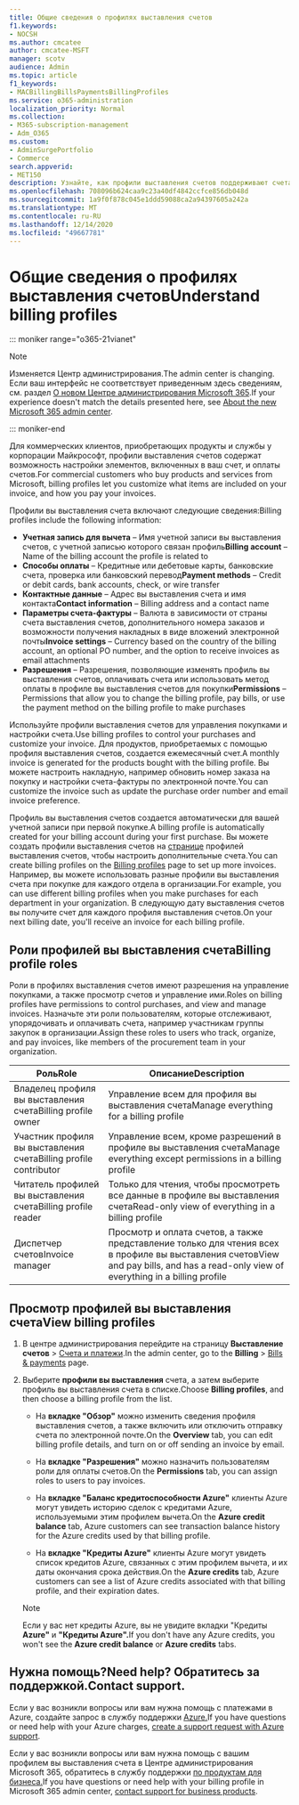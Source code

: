 ```yaml
---
title: Общие сведения о профилях выставления счетов
f1.keywords:
- NOCSH
ms.author: cmcatee
author: cmcatee-MSFT
manager: scotv
audience: Admin
ms.topic: article
f1_keywords:
- MACBillingBillsPaymentsBillingProfiles
ms.service: o365-administration
localization_priority: Normal
ms.collection:
- M365-subscription-management
- Adm_O365
ms.custom:
- AdminSurgePortfolio
- Commerce
search.appverid:
- MET150
description: Узнайте, как профили выставления счетов поддерживают счета.
ms.openlocfilehash: 708096b624caa9c23a40df4842ccfce856db048d
ms.sourcegitcommit: 1a9f0f878c045e1ddd59088ca2a94397605a242a
ms.translationtype: MT
ms.contentlocale: ru-RU
ms.lasthandoff: 12/14/2020
ms.locfileid: "49667781"
---
```

# <a name="understand-billing-profiles"></a><span data-ttu-id="f86fe-103">Общие сведения о профилях выставления счетов</span><span class="sxs-lookup"><span data-stu-id="f86fe-103">Understand billing profiles</span></span>

::: moniker range="o365-21vianet"

> [!NOTE]
> <span data-ttu-id="f86fe-104">Изменяется Центр администрирования.</span><span class="sxs-lookup"><span data-stu-id="f86fe-104">The admin center is changing.</span></span> <span data-ttu-id="f86fe-105">Если ваш интерфейс не соответствует приведенным здесь сведениям, см. раздел [О новом Центре администрирования Microsoft 365](https://docs.microsoft.com/microsoft-365/admin/microsoft-365-admin-center-preview?view=o365-21vianet&preserve-view=true).</span><span class="sxs-lookup"><span data-stu-id="f86fe-105">If your experience doesn't match the details presented here, see [About the new Microsoft 365 admin center](https://docs.microsoft.com/microsoft-365/admin/microsoft-365-admin-center-preview?view=o365-21vianet&preserve-view=true).</span></span>

::: moniker-end

<span data-ttu-id="f86fe-106">Для коммерческих клиентов, приобретающих продукты и службы у корпорации Майкрософт, профили выставления счетов содержат возможность настройки элементов, включенных в ваш счет, и оплаты счетов.</span><span class="sxs-lookup"><span data-stu-id="f86fe-106">For commercial customers who buy products and services from Microsoft, billing profiles let you customize what items are included on your invoice, and how you pay your invoices.</span></span>

<span data-ttu-id="f86fe-107">Профили вы выставления счета включают следующие сведения:</span><span class="sxs-lookup"><span data-stu-id="f86fe-107">Billing profiles include the following information:</span></span>

- <span data-ttu-id="f86fe-108">**Учетная запись для вычета** &ndash; Имя учетной записи вы выставления счетов, с учетной записью которого связан профиль</span><span class="sxs-lookup"><span data-stu-id="f86fe-108">**Billing account** &ndash; Name of the billing account the profile is related to</span></span>
- <span data-ttu-id="f86fe-109">**Способы оплаты** &ndash; Кредитные или дебетовые карты, банковские счета, проверка или банковский перевод</span><span class="sxs-lookup"><span data-stu-id="f86fe-109">**Payment methods** &ndash; Credit or debit cards, bank accounts, check, or wire transfer</span></span>
- <span data-ttu-id="f86fe-110">**Контактные данные** &ndash; Адрес вы выставления счета и имя контакта</span><span class="sxs-lookup"><span data-stu-id="f86fe-110">**Contact information** &ndash; Billing address and a contact name</span></span>
- <span data-ttu-id="f86fe-111">**Параметры счета-фактуры** &ndash; Валюта в зависимости от страны счета выставления счетов, дополнительного номера заказов и возможности получения накладных в виде вложений электронной почты</span><span class="sxs-lookup"><span data-stu-id="f86fe-111">**Invoice settings** &ndash; Currency based on the country of the billing account, an optional PO number, and the option to receive invoices as email attachments</span></span>
- <span data-ttu-id="f86fe-112">**Разрешения** &ndash; Разрешения, позволяющие изменять профиль вы выставления счетов, оплачивать счета или использовать метод оплаты в профиле вы выставления счетов для покупки</span><span class="sxs-lookup"><span data-stu-id="f86fe-112">**Permissions** &ndash; Permissions that allow you to change the billing profile, pay bills, or use the payment method on the billing profile to make purchases</span></span>

<span data-ttu-id="f86fe-113">Используйте профили выставления счетов для управления покупками и настройки счета.</span><span class="sxs-lookup"><span data-stu-id="f86fe-113">Use billing profiles to control your purchases and customize your invoice.</span></span> <span data-ttu-id="f86fe-114">Для продуктов, приобретаемых с помощью профиля выставления счетов, создается ежемесячный счет.</span><span class="sxs-lookup"><span data-stu-id="f86fe-114">A monthly invoice is generated for the products bought with the billing profile.</span></span> <span data-ttu-id="f86fe-115">Вы можете настроить накладную, например обновить номер заказа на покупку и настройки счета-фактуры по электронной почте.</span><span class="sxs-lookup"><span data-stu-id="f86fe-115">You can customize the invoice such as update the purchase order number and email invoice preference.</span></span>

<span data-ttu-id="f86fe-116">Профиль вы выставления счетов создается автоматически для вашей учетной записи при первой покупке.</span><span class="sxs-lookup"><span data-stu-id="f86fe-116">A billing profile is automatically created for your billing account during your first purchase.</span></span> <span data-ttu-id="f86fe-117">Вы можете создать профили выставления счетов на <a href="https://go.microsoft.com/fwlink/p/?linkid=2103629" target="_blank">странице</a> профилей выставления счетов, чтобы настроить дополнительные счета.</span><span class="sxs-lookup"><span data-stu-id="f86fe-117">You can create billing profiles on the <a href="https://go.microsoft.com/fwlink/p/?linkid=2103629" target="_blank">Billing profiles</a> page to set up more invoices.</span></span> <span data-ttu-id="f86fe-118">Например, вы можете использовать разные профили вы выставления счета при покупке для каждого отдела в организации.</span><span class="sxs-lookup"><span data-stu-id="f86fe-118">For example, you can use different billing profiles when you make purchases for each department in your organization.</span></span> <span data-ttu-id="f86fe-119">В следующую дату выставления счетов вы получите счет для каждого профиля выставления счетов.</span><span class="sxs-lookup"><span data-stu-id="f86fe-119">On your next billing date, you'll receive an invoice for each billing profile.</span></span>

## <a name="billing-profile-roles"></a><span data-ttu-id="f86fe-120">Роли профилей вы выставления счета</span><span class="sxs-lookup"><span data-stu-id="f86fe-120">Billing profile roles</span></span>

<span data-ttu-id="f86fe-121">Роли в профилях выставления счетов имеют разрешения на управление покупками, а также просмотр счетов и управление ими.</span><span class="sxs-lookup"><span data-stu-id="f86fe-121">Roles on billing profiles have permissions to control purchases, and view and manage invoices.</span></span> <span data-ttu-id="f86fe-122">Назначьте эти роли пользователям, которые отслеживают, упорядочивать и оплачивать счета, например участникам группы закупок в организации.</span><span class="sxs-lookup"><span data-stu-id="f86fe-122">Assign these roles to users who track, organize, and pay invoices, like members of the procurement team in your organization.</span></span>

| <span data-ttu-id="f86fe-123">Роль</span><span class="sxs-lookup"><span data-stu-id="f86fe-123">Role</span></span>                          | <span data-ttu-id="f86fe-124">Описание</span><span class="sxs-lookup"><span data-stu-id="f86fe-124">Description</span></span>                                                                       |
|-----------------------------  |---------------------------------------------------------------------------------  |
| <span data-ttu-id="f86fe-125">Владелец профиля вы выставления счета</span><span class="sxs-lookup"><span data-stu-id="f86fe-125">Billing profile owner</span></span>         | <span data-ttu-id="f86fe-126">Управление всем для профиля вы выставления счета</span><span class="sxs-lookup"><span data-stu-id="f86fe-126">Manage everything for a billing profile</span></span>                                           |
| <span data-ttu-id="f86fe-127">Участник профиля вы выставления счета</span><span class="sxs-lookup"><span data-stu-id="f86fe-127">Billing profile contributor</span></span>   | <span data-ttu-id="f86fe-128">Управление всем, кроме разрешений в профиле вы выставления счета</span><span class="sxs-lookup"><span data-stu-id="f86fe-128">Manage everything except permissions in a billing profile</span></span>                         |
| <span data-ttu-id="f86fe-129">Читатель профилей вы выставления счета</span><span class="sxs-lookup"><span data-stu-id="f86fe-129">Billing profile reader</span></span>        | <span data-ttu-id="f86fe-130">Только для чтения, чтобы просмотреть все данные в профиле вы выставления счета</span><span class="sxs-lookup"><span data-stu-id="f86fe-130">Read-only view of everything in a billing profile</span></span>                                 |
| <span data-ttu-id="f86fe-131">Диспетчер счетов</span><span class="sxs-lookup"><span data-stu-id="f86fe-131">Invoice manager</span></span>               | <span data-ttu-id="f86fe-132">Просмотр и оплата счетов, а также представление только для чтения всех в профиле вы выставления счетов</span><span class="sxs-lookup"><span data-stu-id="f86fe-132">View and pay bills, and has a read-only view of everything in a billing profile</span></span>   |

## <a name="view-billing-profiles"></a><span data-ttu-id="f86fe-133">Просмотр профилей вы выставления счета</span><span class="sxs-lookup"><span data-stu-id="f86fe-133">View billing profiles</span></span>

1. <span data-ttu-id="f86fe-134">В центре администрирования перейдите на страницу **Выставление счетов** \> <a href="https://go.microsoft.com/fwlink/p/?linkid=2102895" target="_blank">Счета и платежи</a>.</span><span class="sxs-lookup"><span data-stu-id="f86fe-134">In the admin center, go to the **Billing** \> <a href="https://go.microsoft.com/fwlink/p/?linkid=2102895" target="_blank">Bills & payments</a> page.</span></span>

2. <span data-ttu-id="f86fe-135">Выберите **профили вы выставления** счета, а затем выберите профиль вы выставления счета в списке.</span><span class="sxs-lookup"><span data-stu-id="f86fe-135">Choose **Billing profiles**, and then choose a billing profile from the list.</span></span>

    - <span data-ttu-id="f86fe-136">На **вкладке "Обзор"** можно изменить сведения профиля выставления счетов, а также включить или отключить отправку счета по электронной почте.</span><span class="sxs-lookup"><span data-stu-id="f86fe-136">On the **Overview** tab, you can edit billing profile details, and turn on or off sending an invoice by email.</span></span>

    - <span data-ttu-id="f86fe-137">На **вкладке "Разрешения"** можно назначить пользователям роли для оплаты счетов.</span><span class="sxs-lookup"><span data-stu-id="f86fe-137">On the **Permissions** tab, you can assign roles to users to pay invoices.</span></span>

    - <span data-ttu-id="f86fe-138">На **вкладке "Баланс кредитоспособности Azure"** клиенты Azure могут увидеть историю сделок с кредитами Azure, используемыми этим профилем вычета.</span><span class="sxs-lookup"><span data-stu-id="f86fe-138">On the **Azure credit balance** tab, Azure customers can see transaction balance history for the Azure credits used by that billing profile.</span></span>

    - <span data-ttu-id="f86fe-139">На **вкладке "Кредиты Azure"** клиенты Azure могут увидеть список кредитов Azure, связанных с этим профилем вычета, и их даты окончания срока действия.</span><span class="sxs-lookup"><span data-stu-id="f86fe-139">On the **Azure credits** tab, Azure customers can see a list of Azure credits associated with that billing profile, and their expiration dates.</span></span>

    > [!NOTE]
    > <span data-ttu-id="f86fe-140">Если у вас нет кредиты Azure, вы не увидите вкладки "Кредиты **Azure"** и **"Кредиты Azure".**</span><span class="sxs-lookup"><span data-stu-id="f86fe-140">If you don't have any Azure credits, you won't see the **Azure credit balance** or **Azure credits** tabs.</span></span>

## <a name="need-help-contact-support"></a><span data-ttu-id="f86fe-141">Нужна помощь?</span><span class="sxs-lookup"><span data-stu-id="f86fe-141">Need help?</span></span> <span data-ttu-id="f86fe-142">Обратитесь за поддержкой.</span><span class="sxs-lookup"><span data-stu-id="f86fe-142">Contact support.</span></span>

<span data-ttu-id="f86fe-143">Если у вас возникли вопросы или вам нужна помощь с платежами в Azure, создайте запрос в службу поддержки <a href="https://portal.azure.com/#blade/Microsoft_Azure_Support/HelpAndSupportBlade/newsupportrequest" target="_blank">Azure.</a></span><span class="sxs-lookup"><span data-stu-id="f86fe-143">If you have questions or need help with your Azure charges, <a href="https://portal.azure.com/#blade/Microsoft_Azure_Support/HelpAndSupportBlade/newsupportrequest" target="_blank">create a support request with Azure support</a>.</span></span>

<span data-ttu-id="f86fe-144">Если у вас возникли вопросы или вам нужна помощь с вашим профилем вы выставления счета в Центре администрирования Microsoft 365, обратитесь в службу поддержки [по продуктам для бизнеса.](https://docs.microsoft.com/office365/admin/contact-support-for-business-products)</span><span class="sxs-lookup"><span data-stu-id="f86fe-144">If you have questions or need help with your billing profile in Microsoft 365 admin center, [contact support for business products](https://docs.microsoft.com/office365/admin/contact-support-for-business-products).</span></span>
